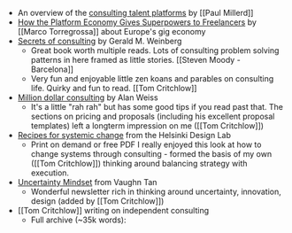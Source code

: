 - An overview of the [consulting talent platforms](https://think-boundless.com/freelance-strategy-consulting-talent-marketplaces/) by [[Paul Millerd]]
- [How the Platform Economy Gives Superpowers to Freelancers](https://medium.com/freelancers-europe/how-the-platform-economy-gives-superpowers-to-freelancers-7f9036b376d6) by [[Marco Torregrossa]] about Europe's gig economy
- [Secrets of consulting](https://www.goodreads.com/en/book/show/566213.The_Secrets_of_Consulting) by Gerald M. Weinberg
    - Great book worth multiple reads.  Lots of consulting problem solving patterns in here framed as little stories. [[Steven Moody - Barcelona]]
    - Very fun and enjoyable little zen koans and parables on consulting life. Quirky and fun to read. [[Tom Critchlow]]
- [Million dollar consulting](https://www.amazon.com/Million-Dollar-Consulting-Alan-Weiss/dp/0071622101) by Alan Weiss
    - It's a little "rah rah" but has some good tips if you read past that. The sections on pricing and proposals (including his excellent proposal templates) left a longterm impression on me ([[Tom Critchlow]])
- [Recipes for systemic change](http://www.helsinkidesignlab.org/pages/studio-book.html) from the Helsinki Design Lab
    - Print on demand or free PDF I really enjoyed this look at how to change systems through consulting - formed the basis of my own ([[Tom Critchlow]]) thinking around balancing strategy with execution.
- [Uncertainty Mindset](https://uncertaintymindset.substack.com/) from Vaughn Tan
    - Wonderful newsletter rich in thinking around uncertainty, innovation, design (added by [[Tom Critchlow]])
-  [[Tom Critchlow]] writing on independent consulting
    - Full archive (~35k words):
